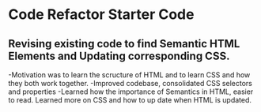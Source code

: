 # Code Refactor Starter Code
## Revising existing code to find Semantic HTML Elements and Updating corresponding CSS.

-Motivation was to learn the scructure of HTML and to learn CSS and how they both work together.
-Improved codebase, consolidated CSS selectors and properties
-Learned how the importance of Semantics in HTML, easier to read.  Learned more on CSS and how to
 up date when HTML is updated.  
